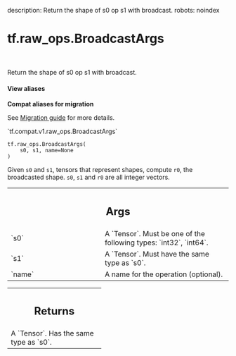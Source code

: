 description: Return the shape of s0 op s1 with broadcast.
robots: noindex

# tf.raw_ops.BroadcastArgs

<!-- Insert buttons and diff -->

<table class="tfo-notebook-buttons tfo-api nocontent" align="left">

</table>



Return the shape of s0 op s1 with broadcast.


<section class="expandable">
  <h4 class="showalways">View aliases</h4>
  <p>
<b>Compat aliases for migration</b>
<p>See
<a href="https://www.tensorflow.org/guide/migrate">Migration guide</a> for
more details.</p>
<p>`tf.compat.v1.raw_ops.BroadcastArgs`</p>
</p>
</section>

<pre class="devsite-click-to-copy prettyprint lang-py tfo-signature-link">
<code>tf.raw_ops.BroadcastArgs(
    s0, s1, name=None
)
</code></pre>



<!-- Placeholder for "Used in" -->

Given `s0` and `s1`, tensors that represent shapes, compute `r0`, the
broadcasted shape. `s0`, `s1` and `r0` are all integer vectors.

<!-- Tabular view -->
 <table class="responsive fixed orange">
<colgroup><col width="214px"><col></colgroup>
<tr><th colspan="2"><h2 class="add-link">Args</h2></th></tr>

<tr>
<td>
`s0`<a id="s0"></a>
</td>
<td>
A `Tensor`. Must be one of the following types: `int32`, `int64`.
</td>
</tr><tr>
<td>
`s1`<a id="s1"></a>
</td>
<td>
A `Tensor`. Must have the same type as `s0`.
</td>
</tr><tr>
<td>
`name`<a id="name"></a>
</td>
<td>
A name for the operation (optional).
</td>
</tr>
</table>



<!-- Tabular view -->
 <table class="responsive fixed orange">
<colgroup><col width="214px"><col></colgroup>
<tr><th colspan="2"><h2 class="add-link">Returns</h2></th></tr>
<tr class="alt">
<td colspan="2">
A `Tensor`. Has the same type as `s0`.
</td>
</tr>

</table>


